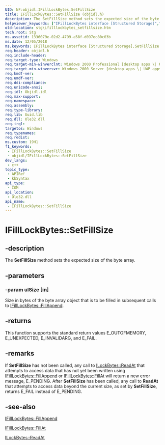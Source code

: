 ```yaml
---
UID: NF:objidl.IFillLockBytes.SetFillSize
title: IFillLockBytes::SetFillSize (objidl.h)
description: The SetFillSize method sets the expected size of the byte array.
helpviewer_keywords: ["IFillLockBytes interface [Structured Storage]","SetFillSize method","IFillLockBytes.SetFillSize","IFillLockBytes::SetFillSize","SetFillSize","SetFillSize method [Structured Storage]","SetFillSize method [Structured Storage]","IFillLockBytes interface","_stg_ifilllockbytes_setfillsize","objidl/IFillLockBytes::SetFillSize","stg.ifilllockbytes_setfillsize"]
old-location: stg\ifilllockbytes_setfillsize.htm
tech.root: Stg
ms.assetid: 1336079e-02d2-4799-a58f-d097ec80c03b
ms.date: 12/05/2018
ms.keywords: IFillLockBytes interface [Structured Storage],SetFillSize method, IFillLockBytes.SetFillSize, IFillLockBytes::SetFillSize, SetFillSize, SetFillSize method [Structured Storage], SetFillSize method [Structured Storage],IFillLockBytes interface, _stg_ifilllockbytes_setfillsize, objidl/IFillLockBytes::SetFillSize, stg.ifilllockbytes_setfillsize
req.header: objidl.h
req.include-header: 
req.target-type: Windows
req.target-min-winverclnt: Windows 2000 Professional [desktop apps \| UWP apps]
req.target-min-winversvr: Windows 2000 Server [desktop apps \| UWP apps]
req.kmdf-ver: 
req.umdf-ver: 
req.ddi-compliance: 
req.unicode-ansi: 
req.idl: Objidl.idl
req.max-support: 
req.namespace: 
req.assembly: 
req.type-library: 
req.lib: Uuid.lib
req.dll: Ole32.dll
req.irql: 
targetos: Windows
req.typenames: 
req.redist: 
ms.custom: 19H1
f1_keywords:
 - IFillLockBytes::SetFillSize
 - objidl/IFillLockBytes::SetFillSize
dev_langs:
 - c++
topic_type:
 - APIRef
 - kbSyntax
api_type:
 - COM
api_location:
 - Ole32.dll
api_name:
 - IFillLockBytes::SetFillSize
---
```


# IFillLockBytes::SetFillSize


## -description

The 
<b>SetFillSize</b> method sets the expected size of the byte array.

## -parameters

### -param ulSize [in]

Size in bytes of the byte array object that is to be filled in subsequent calls to 
<a href="/windows/desktop/api/objidl/nf-objidl-ifilllockbytes-fillappend">IFillLockBytes::FillAppend</a>.

## -returns

This function supports the standard return values E_OUTOFMEMORY, E_UNEXPECTED, E_INVALIDARG, and E_FAIL.

## -remarks

If 
<b>SetFillSize</b> has not been called, any call to 
<a href="/windows/desktop/api/objidl/nf-objidl-ilockbytes-readat">ILockBytes::ReadAt</a> that attempts to access data that has not yet been written using 
<a href="/windows/desktop/api/objidl/nf-objidl-ifilllockbytes-fillappend">IFillLockBytes::FillAppend</a> or 
<a href="/windows/desktop/api/objidl/nf-objidl-ifilllockbytes-fillat">IFillLockBytes::FillAt</a> will return a new error message, E_PENDING. After 
<b>SetFillSize</b> has been called, any call to 
<b>ReadAt</b> that attempts to access data beyond the current size, as set by 
<b>SetFillSize</b>, returns E_FAIL instead of E_PENDING.

## -see-also

<a href="/windows/desktop/api/objidl/nf-objidl-ifilllockbytes-fillappend">IFillLockBytes::FillAppend</a>



<a href="/windows/desktop/api/objidl/nf-objidl-ifilllockbytes-fillat">IFillLockBytes::FillAt</a>



<a href="/windows/desktop/api/objidl/nf-objidl-ilockbytes-readat">ILockBytes::ReadAt</a>

